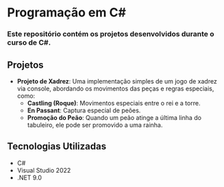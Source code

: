 # Programação em C#

### <p align="left">Este repositório contém os projetos desenvolvidos durante o curso de C#.</p>

## Projetos

- **Projeto de Xadrez**: Uma implementação simples de um jogo de xadrez via console, abordando os movimentos das peças e regras especiais, como:
  - **Castling (Roque)**: Movimentos especiais entre o rei e a torre.
  - **En Passant**: Captura especial de peões.
  - **Promoção do Peão**: Quando um peão atinge a última linha do tabuleiro, ele pode ser promovido a uma rainha.
  
## Tecnologias Utilizadas

- C#
- Visual Studio 2022
- .NET 9.0

